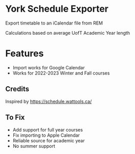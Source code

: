 # York Schedule Exporter
Export timetable to an iCalendar file from REM

Calculations based on average UofT Academic Year length

# Features
- Import works for Google Calendar
- Works for 2022-2023 Winter and Fall courses

## Credits
Inspired by https://schedule.wattools.ca/

## To Fix
- Add support for full year courses
- Fix importing to Apple Calendar
- Reliable source for academic year
- No summer support
